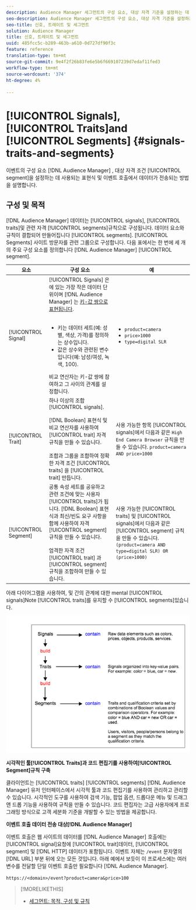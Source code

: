 ```yaml
---
description: Audience Manager 세그먼트의 구성 요소, 대상 자격 기준을 설정하는 데 사용되는 표현식 및 이벤트 호출에서 데이터가 전송되는 방법을 설명합니다.
seo-description: Audience Manager 세그먼트의 구성 요소, 대상 자격 기준을 설정하는 데 사용되는 표현식 및 이벤트 호출에서 데이터가 전송되는 방법을 설명합니다.
seo-title: 신호, 트레이트 및 세그먼트
solution: Audience Manager
title: 신호, 트레이트 및 세그먼트
uuid: 485fcc5c-b289-463b-a610-0d727df90f3c
feature: reference
translation-type: tm+mt
source-git-commit: 9e4f2f26b83fe6e5b6f669107239d7edaf11fed3
workflow-type: tm+mt
source-wordcount: '374'
ht-degree: 4%

---
```



# [!UICONTROL Signals], [!UICONTROL Traits]and [!UICONTROL Segments] {#signals-traits-and-segments}

이벤트의 구성 요소 [!DNL Audience Manager] , 대상 자격 조건 [!UICONTROL segment]을 설정하는 데 사용되는 표현식 및 이벤트 호출에서 데이터가 전송되는 방법을 설명합니다.

## 구성 및 목적

[!DNL Audience Manager] 데이터는 [!UICONTROL signals], [!UICONTROL traits]및 관련 자격 [!UICONTROL segments]규칙으로 구성됩니다. 데이터 요소와 규칙이 결합되어 만들어집니다 [!UICONTROL segments]. [!UICONTROL Segments] 사이트 방문자를 관련 그룹으로 구성합니다. 다음 표에서는 한 번에 세 개의 주요 구성 요소를 정의합니다 [!DNL Audience Manager] [!UICONTROL segment].

| 요소 | 구성 요소 | 예 |
|---|---|---|
| [!UICONTROL Signal] | [!UICONTROL Signals] 은 에 있는 가장 작은 데이터 단위이며 [!DNL Audience Manager] 는 [키-값 쌍으로 표현됩니다](../reference/key-value-pairs-explained.md).<br><br><ul><li>키는 데이터 세트(예: 성별, 색상, 가격)를 정의하는 상수입니다.</li><li>값은 상수와 관련된 변수입니다(예: 남성/여성, 녹색, 100).</li></ul>비교 연산자는 키-값 쌍에 참여하고 그 사이의 관계를 설정합니다. | <ul><li>`product=camera`</li><li>`price>1000`</li><li>`type=digital SLR`</li></ul> |
| [!UICONTROL Trait] | 하나 이상의 조합 [!UICONTROL signals].<br><br> [!DNL Boolean] 표현식 및 비교 연산자를 사용하여 [!UICONTROL trait] 자격 규칙을 만들 수 있습니다. <br><br>조합과 그룹을 조합하여 정확한 자격 조건 [!UICONTROL traits] 을 [!UICONTROL trait] 만듭니다. | 사용 가능한 항목 [!UICONTROL signals]에서 다음과 같은 `High End Camera Browser` 규칙을 만들 수 있습니다. `product=camera AND price>1000` |
| [!UICONTROL Segment] | 공통 속성 세트를 공유하고 관련 조건에 맞는 사용자 [!UICONTROL traits]가 됩니다. [!DNL Boolean] 표현식과 최신/빈도 요구 사항을 함께 사용하여 자격 [!UICONTROL segment] 규칙을 만들 수 있습니다.<br><br> 엄격한 자격 조건 [!UICONTROL trait] 과 [!UICONTROL segment] 규칙을 조합하여 만들 수 있습니다. | 사용 가능한 [!UICONTROL traits] 및 [!UICONTROL signals]에서 다음과 같은 [!UICONTROL segment] 규칙을 만들 수 있습니다.`(product=camera AND type=digital SLR) OR (price>1000)` |

아래 다이어그램을 사용하여, 및 간의 관계에 대한 mental [!UICONTROL signals]Note [!UICONTROL traits]를 유지할 수 [!UICONTROL segments]있습니다.

![](assets/signals-traits-segments.png)

**시각적인 툴[!UICONTROL Traits]과 코드 편집기를 사용하여[!UICONTROL Segment]규칙 구축**

클라이언트는 [!UICONTROL traits] [!UICONTROL segments] [!DNL Audience Manager] 유저 인터페이스에서 시각적 툴과 코드 편집기를 사용하여 관리하고 관리할 수 있습니다. 시각적인 도구를 사용하여 검색 기능, 팝업 옵션, 드롭다운 메뉴 및 드래그 앤 드롭 기능을 사용하여 규칙을 만들 수 있습니다. 코드 편집자는 고급 사용자에게 프로그래밍 방식으로 고객 세분화 기준을 개발할 수 있는 방법을 제공합니다.

**이벤트 호출 데이터 전송 대상[!DNL Audience Manager]**

이벤트 호출은 웹 사이트의 데이터를 [!DNL Audience Manager] 호출에는 [!UICONTROL signal]요청에 [!UICONTROL trait]데이터, [!UICONTROL segment] 및 [!DNL HTTP] 데이터가 포함됩니다. 이벤트 자체는 `/event` 문자열의 [!DNL URL] 부분 뒤에 오는 모든 것입니다. 아래 예에서 보듯이 이 프로세스에는 여러 변수를 전달할 단일 이벤트 호출만 필요합니다 [!DNL Audience Manager].

`https://<domain>/event?product=camera&price>100`

>[!MORELIKETHIS]
>
>* [세그먼트: 목적, 구성 및 규칙](../features/segments/segments-purpose.md)


